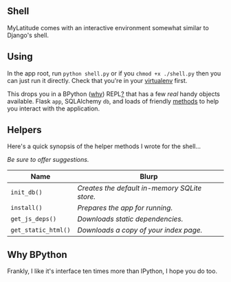 Shell
-----
MyLatitude comes with an interactive environment somewhat similar to Django's shell.


Using
-----
In the app root, run `python shell.py` or if you `chmod +x ./shell.py` then you can
just run it directly. Check that you're in your [virtualenv](README.md#packaging) first.

This drops you in a BPython ([why](#why-bpython)) REPL[?](# "Read, Eval, Print, Loop") that
has a few _real_ handy objects available. Flask `app`, SQLAlchemy `db`, and loads of friendly
[methods](#helpers) to help you interact with the application.


Helpers
-------
Here's a quick synopsis of the helper methods I wrote for the shell...

_Be sure to offer suggestions._

Name | Blurp
--- | ---
`init_db()`         | _Creates the default in-memory SQLite store._ <a id="init-db"></a>
`install()`         | _Prepares the app for running._               <a id="install"></a>
`get_js_deps()`     | _Downloads static dependencies._              <a id="get-js-deps"></a>
`get_static_html()` | _Downloads a copy of your index page._        <a id="get-static-html"></a>


Why BPython
-----------
Frankly, I like it's interface ten times more than IPython, I hope you do too.

[test]:    TESTING.md       "TODO: write testing docs"
[why]:     #why-bpython
